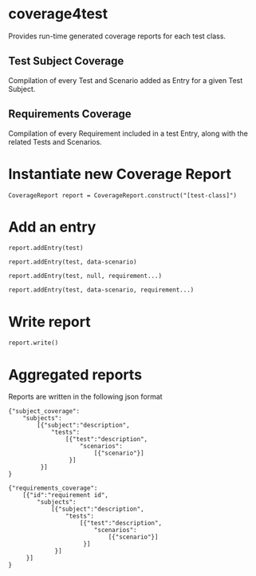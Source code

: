 # coverage4test
Provides run-time generated coverage reports for each test class.

## Test Subject Coverage
Compilation of every Test and Scenario added as Entry for a given Test Subject.

## Requirements Coverage
Compilation of every Requirement included in a test Entry, along with the related Tests and Scenarios.

# Instantiate new Coverage Report
`CoverageReport report = CoverageReport.construct("[test-class]")`

# Add an entry
    report.addEntry(test)

    report.addEntry(test, data-scenario)

    report.addEntry(test, null, requirement...)

    report.addEntry(test, data-scenario, requirement...)

# Write report
`report.write()`

# Aggregated reports
Reports are written in the following json format

    {"subject_coverage":
        "subjects":
            [{"subject":"description", 
                "tests":
                    [{"test":"description", 
                        "scenarios":
                            [{"scenario"}]
                     }]
             }]
    }

    {"requirements_coverage":
        [{"id":"requirement id", 
            "subjects":
                [{"subject":"description", 
                    "tests":
                        [{"test":"description", 
                            "scenarios":
                                [{"scenario"}]
                         }]
                 }]
         }]
    }